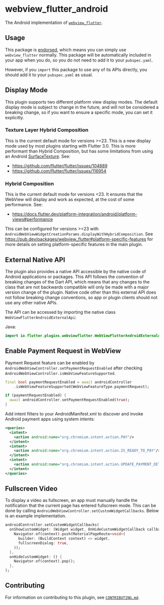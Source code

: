# webview\_flutter\_android

The Android implementation of [`webview_flutter`][1].

## Usage

This package is [endorsed][2], which means you can simply use `webview_flutter`
normally. This package will be automatically included in your app when you do,
so you do not need to add it to your `pubspec.yaml`.

However, if you `import` this package to use any of its APIs directly, you
should add it to your `pubspec.yaml` as usual.

## Display Mode

This plugin supports two different platform view display modes. The default display mode is subject
to change in the future, and will not be considered a breaking change, so if you want to ensure a
specific mode, you can set it explicitly.

### Texture Layer Hybrid Composition

This is the current default mode for versions >=23. This is a new display mode used by most
plugins starting with Flutter 3.0. This is more performant than Hybrid Composition, but has some
limitations from using an Android [SurfaceTexture](https://developer.android.com/reference/android/graphics/SurfaceTexture).
See:
* https://github.com/flutter/flutter/issues/104889
* https://github.com/flutter/flutter/issues/116954

### Hybrid Composition

This is the current default mode for versions <23. It ensures that the WebView will display and work
as expected, at the cost of some performance. See:
* https://docs.flutter.dev/platform-integration/android/platform-views#performance

This can be configured for versions >=23 with
`AndroidWebViewWidgetCreationParams.displayWithHybridComposition`. See https://pub.dev/packages/webview_flutter#platform-specific-features
for more details on setting platform-specific features in the main plugin.

## External Native API

The plugin also provides a native API accessible by the native code of Android applications or
packages. This API follows the convention of breaking changes of the Dart API, which means that any
changes to the class that are not backwards compatible will only be made with a major version change
of the plugin. Native code other than this external API does not follow breaking change conventions,
so app or plugin clients should not use any other native APIs.

The API can be accessed by importing the native class `WebViewFlutterAndroidExternalApi`:

Java:

```java
import io.flutter.plugins.webviewflutter.WebViewFlutterAndroidExternalApi;
```

## Enable Payment Request in WebView

Payment Request feature can be enabled by `AndroidWebViewController.setPaymentRequestEnabled` after checking `AndroidWebViewController.isWebViewFeatureSupported`.

<?code-excerpt "example/lib/main.dart (payment_request_example)"?>
```dart
final bool paymentRequestEnabled = await androidController
    .isWebViewFeatureSupported(WebViewFeatureType.paymentRequest);

if (paymentRequestEnabled) {
  await androidController.setPaymentRequestEnabled(true);
}
```

Add intent filters to your AndroidManifest.xml to discover and invoke Android payment apps using system intents:

```xml
<queries>
  <intent>
    <action android:name="org.chromium.intent.action.PAY"/>
  </intent>
  <intent>
    <action android:name="org.chromium.intent.action.IS_READY_TO_PAY"/>
  </intent>
  <intent>
    <action android:name="org.chromium.intent.action.UPDATE_PAYMENT_DETAILS"/>
  </intent>
</queries>
```

## Fullscreen Video

To display a video as fullscreen, an app must manually handle the notification that the current page
has entered fullscreen mode. This can be done by calling
`AndroidWebViewController.setCustomWidgetCallbacks`. Below is an example implementation.

<?code-excerpt "example/lib/main.dart (fullscreen_example)"?>
```dart
androidController.setCustomWidgetCallbacks(
  onShowCustomWidget: (Widget widget, OnHideCustomWidgetCallback callback) {
    Navigator.of(context).push(MaterialPageRoute<void>(
      builder: (BuildContext context) => widget,
      fullscreenDialog: true,
    ));
  },
  onHideCustomWidget: () {
    Navigator.of(context).pop();
  },
);
```

## Contributing

For information on contributing to this plugin, see [`CONTRIBUTING.md`](CONTRIBUTING.md).

[1]: https://pub.dev/packages/webview_flutter
[2]: https://flutter.dev/to/endorsed-federated-plugin
